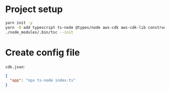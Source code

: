 # Project setup

```bash
yarn init -y
yarn -D add typescript ts-node @types/node aws-cdk aws-cdk-lib constructs
./node_modules/.bin/tsc --init
```

# Create config file

`cdk.json`:
```json
{
  "app": "npx ts-node index.ts"
}
```
